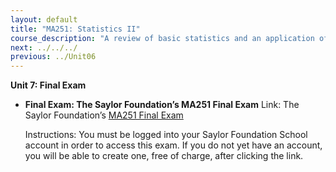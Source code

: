 ```yaml
---
layout: default
title: "MA251: Statistics II"
course_description: "A review of basic statistics and an application of statistical tools and techniques that are routinely used by modern statisticians for building models to analyze complex, multivariate problems."
next: ../../../
previous: ../Unit06
---
```

**Unit 7: Final Exam** <span id="7"></span> 
-   **Final Exam: The Saylor Foundation’s MA251 Final Exam**
    Link: The Saylor Foundation’s [MA251 Final
    Exam](http://school.saylor.org/mod/quiz/view.php?id=844)  
      
     Instructions: You must be logged into your Saylor Foundation School
    account in order to access this exam. If you do not yet have an
    account, you will be able to create one, free of charge, after
    clicking the link. 


